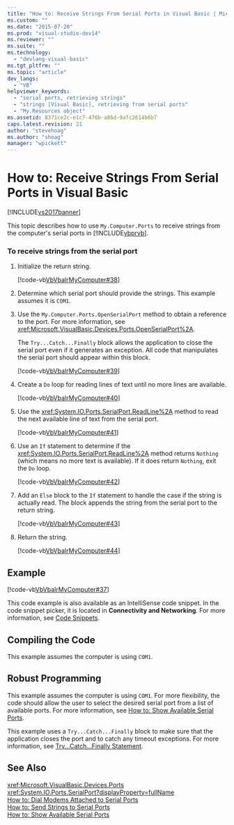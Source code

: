 ```yaml
---
title: "How to: Receive Strings From Serial Ports in Visual Basic | Microsoft Docs"
ms.custom: ""
ms.date: "2015-07-20"
ms.prod: "visual-studio-dev14"
ms.reviewer: ""
ms.suite: ""
ms.technology: 
  - "devlang-visual-basic"
ms.tgt_pltfrm: ""
ms.topic: "article"
dev_langs: 
  - "VB"
helpviewer_keywords: 
  - "serial ports, retrieving strings"
  - "strings [Visual Basic], retrieving from serial ports"
  - "My.Resources object"
ms.assetid: 8371ce2c-e1c7-476b-a86d-9afc2614b6b7
caps.latest.revision: 21
author: "stevehoag"
ms.author: "shoag"
manager: "wpickett"
---
```

# How to: Receive Strings From Serial Ports in Visual Basic
[!INCLUDE[vs2017banner](../../../../visual-basic/includes/vs2017banner.md)]

This topic describes how to use `My.Computer.Ports` to receive strings from the computer's serial ports in [!INCLUDE[vbprvb](../../../../csharp/programming-guide/concepts/linq/includes/vbprvb-md.md)].  
  
### To receive strings from the serial port  
  
1.  Initialize the return string.  
  
     [!code-vb[VbVbalrMyComputer#38](../../../../visual-basic/developing-apps/programming/computer-resources/codesnippet/visualbasic/VbVbalrMyComputer/Class2.vb#38)]  
  
2.  Determine which serial port should provide the strings. This example assumes it is `COM1`.  
  
3.  Use the `My.Computer.Ports.OpenSerialPort` method to obtain a reference to the port. For more information, see <xref:Microsoft.VisualBasic.Devices.Ports.OpenSerialPort%2A>.  
  
     The `Try...Catch...Finally` block allows the application to close the serial port even if it generates an exception. All code that manipulates the serial port should appear within this block.  
  
     [!code-vb[VbVbalrMyComputer#39](../../../../visual-basic/developing-apps/programming/computer-resources/codesnippet/visualbasic/VbVbalrMyComputer/Class2.vb#39)]  
  
4.  Create a `Do` loop for reading lines of text until no more lines are available.  
  
     [!code-vb[VbVbalrMyComputer#40](../../../../visual-basic/developing-apps/programming/computer-resources/codesnippet/visualbasic/VbVbalrMyComputer/Class2.vb#40)]  
  
5.  Use the <xref:System.IO.Ports.SerialPort.ReadLine%2A> method to read the next available line of text from the serial port.  
  
     [!code-vb[VbVbalrMyComputer#41](../../../../visual-basic/developing-apps/programming/computer-resources/codesnippet/visualbasic/VbVbalrMyComputer/Class2.vb#41)]  
  
6.  Use an `If` statement to determine if the <xref:System.IO.Ports.SerialPort.ReadLine%2A> method returns `Nothing` (which means no more text is available). If it does return `Nothing`, exit the `Do` loop.  
  
     [!code-vb[VbVbalrMyComputer#42](../../../../visual-basic/developing-apps/programming/computer-resources/codesnippet/visualbasic/VbVbalrMyComputer/Class2.vb#42)]  
  
7.  Add an `Else` block to the `If` statement to handle the case if the string is actually read. The block appends the string from the serial port to the return string.  
  
     [!code-vb[VbVbalrMyComputer#43](../../../../visual-basic/developing-apps/programming/computer-resources/codesnippet/visualbasic/VbVbalrMyComputer/Class2.vb#43)]  
  
8.  Return the string.  
  
     [!code-vb[VbVbalrMyComputer#44](../../../../visual-basic/developing-apps/programming/computer-resources/codesnippet/visualbasic/VbVbalrMyComputer/Class2.vb#44)]  
  
## Example  
 [!code-vb[VbVbalrMyComputer#37](../../../../visual-basic/developing-apps/programming/computer-resources/codesnippet/visualbasic/VbVbalrMyComputer/Class2.vb#37)]  
  
 This code example is also available as an IntelliSense code snippet. In the code snippet picker, it is located in **Connectivity and Networking**. For more information, see [Code Snippets](/visual-studio/ide/code-snippets).  
  
## Compiling the Code  
 This example assumes the computer is using `COM1`.  
  
## Robust Programming  
 This example assumes the computer is using `COM1`. For more flexibility, the code should allow the user to select the desired serial port from a list of available ports. For more information, see [How to: Show Available Serial Ports](../../../../visual-basic/developing-apps/programming/computer-resources/how-to-show-available-serial-ports.md).  
  
 This example uses a `Try...Catch...Finally` block to make sure that the application closes the port and to catch any timeout exceptions. For more information, see [Try...Catch...Finally Statement](../../../../visual-basic/language-reference/statements/try-catch-finally-statement.md).  
  
## See Also  
 <xref:Microsoft.VisualBasic.Devices.Ports>   
 <xref:System.IO.Ports.SerialPort?displayProperty=fullName>   
 [How to: Dial Modems Attached to Serial Ports](../../../../visual-basic/developing-apps/programming/computer-resources/how-to-dial-modems-attached-to-serial-ports.md)   
 [How to: Send Strings to Serial Ports](../../../../visual-basic/developing-apps/programming/computer-resources/how-to-send-strings-to-serial-ports.md)   
 [How to: Show Available Serial Ports](../../../../visual-basic/developing-apps/programming/computer-resources/how-to-show-available-serial-ports.md)